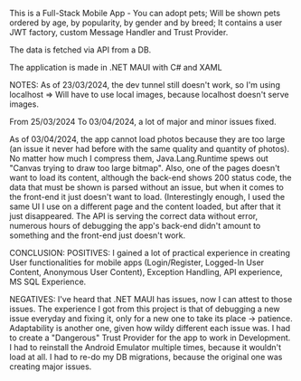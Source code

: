 This is a Full-Stack Mobile App - You can adopt pets; Will be shown pets ordered by age, by popularity, by gender and by breed; It contains a user JWT factory, custom Message Handler and Trust Provider. 

The data is fetched via API from a DB.

The application is made in .NET MAUI with C# and XAML



NOTES:
As of 23/03/2024, the dev tunnel still doesn't work, so I'm using localhost => Will have to use local images, because localhost doesn't serve images.

From 25/03/2024 To 03/04/2024, a lot of major and minor issues fixed.

As of 03/04/2024, the app cannot load photos because they are too large (an issue it never had before with the same quality and quantity of photos). No matter how much I compress them, Java.Lang.Runtime spews out "Canvas trying to draw too large bitmap".
Also, one of the pages doesn't want to load its content, although the back-end shows 200 status code, the data that must be shown is parsed without an issue, but when it comes to the front-end it just doesn't want to load. (Interestingly enough, I used the same UI I use on a different page and the content loaded, but after that it just disappeared. The API is serving the correct data without error, numerous hours of debugging the app's back-end didn't amount to something and the front-end just doesn't work. 

CONCLUSION:
POSITIVES:
I gained a lot of practical experience in creating User functionalities for mobile apps (Login/Register, Logged-In User Content, Anonymous User Content), Exception Handling, API experience, MS SQL Experience. 

NEGATIVES:
I've heard that .NET MAUI has issues, now I can attest to those issues. The experience I got from this project is that of debugging a new issue everyday and fixing it, only for a new one to take its place -> patience. Adaptability is another one, given how wildy different each issue was. I had to create a "Dangerous" Trust Provider for the app to work in Development. I had to reinstall the Android Emulator multiple times, because it wouldn't load at all. I had to re-do my DB migrations, because the original one was creating major issues. 
